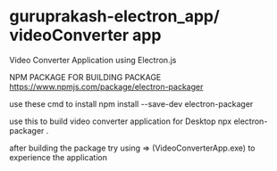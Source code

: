 # guruprakash-electron_app/ videoConverter app

Video Converter Application using Electron.js

NPM PACKAGE FOR BUILDING PACKAGE 
 https://www.npmjs.com/package/electron-packager

use these cmd to install 
npm install --save-dev electron-packager

use this to build video converter application for Desktop
npx electron-packager .

after building the package 
try using => (VideoConverterApp.exe) to experience the application

